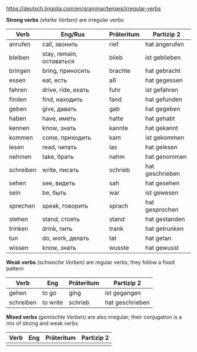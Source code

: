 https://deutsch.lingolia.com/en/grammar/tenses/irregular-verbs

**Strong verbs** *(starke Verben)* are irregular verbs


| Verb      | Eng/Rus                  | Präteritum | Partizip 2      |
| --------- | ------------------------ | ---------- | --------------- |
| anrufen   | call, звонить            | rief       | hat angerufen   |
| bleiben   | stay, remain, оставаться | blieb      | ist geblieben   |
| bringen   | bring, приносить         | brachte    | hat gebracht    |
| essen     | eat, есть                | aß         | hat gegessen    |
| fahren    | drive, ride, ехать       | fuhr       | ist gefahren    |
| finden    | find, находить           | fand       | hat gefunden    |
| geben     | give, давать             | gab        | hat gegeben     |
| haben     | have, иметь              | hatte      | hat gehabt      |
| kennen    | know, знать              | kannte     | hat gekannt     |
| kommen    | come, приходить          | kam        | ist gekommen    |
| lesen     | read, читать             | las        | hat gelesen     |
| nehmen    | take, брать              | nahm       | hat genommen    |
| schreiben | write, писать            | schrieb    | hat geschrieben |
| sehen     | see, видеть              | sah        | hat gesehen     |
| sein      | be, быть                 | war        | ist gewesen     |
| sprechen  | speak, говорить          | sprach     | hat gesprochen  |
| stehen    | stand, стоять            | stand      | hat gestanden   |
| trinken   | drink, пить              | trank      | hat getrunken   |
| tun       | do, work, делать         | tat        | hat getan       |
| wissen    | know, знать              | wusste     | hat gewusst     |

**Weak verbs** *(schwache Verben)* are regular verbs; they follow a fixed pattern

| Verb      | Eng      | Präteritum | Partizip 2      |
| --------- | -------- | ---------- | --------------- |
| gehen     | to go    | ging       | ist gegangen    |
| schreiben | to write | schrieb    | hat geschrieben |



**Mixed verbs** *(gemischte Verben)* are also irregular; their conjugation is a mix of strong and weak verbs

| Verb | Eng  | Präteritum | Partizip 2 |
| ---- | ---- | ---------- | ---------- |
|      |      |            |            |
